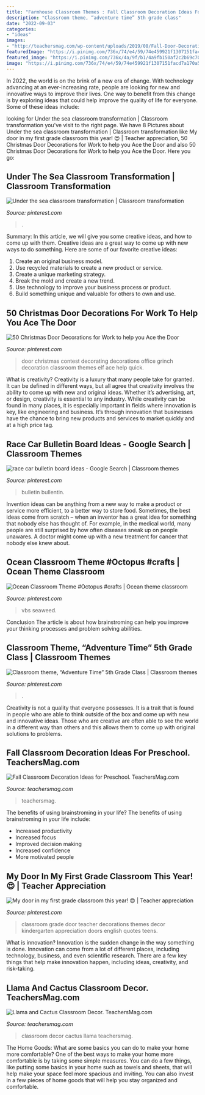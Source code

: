 ```yaml
---
title: "Farmhouse Classroom Themes : Fall Classroom Decoration Ideas For Preschool. Teachersmag.com"
description: "Classroom theme, “adventure time” 5th grade class"
date: "2022-09-03"
categories:
- "ideas"
images:
- "http://teachersmag.com/wp-content/uploads/2019/08/Fall-Door-Decoration4.jpg"
featuredImage: "https://i.pinimg.com/736x/74/e4/59/74e459921f1307151facd7a170a5719f.jpg"
featured_image: "https://i.pinimg.com/736x/4a/9f/b1/4a9fb150af2c2b69c704475ba2da1c69.jpg"
image: "https://i.pinimg.com/736x/74/e4/59/74e459921f1307151facd7a170a5719f.jpg"
---
```



In 2022, the world is on the brink of a new era of change. With technology advancing at an ever-increasing rate, people are looking for new and innovative ways to improve their lives. One way to benefit from this change is by exploring ideas that could help improve the quality of life for everyone. Some of these ideas include:

	

		
looking for Under the sea classroom transformation | Classroom transformation you've visit to the right page. We have 8 Pictures about Under the sea classroom transformation | Classroom transformation like My door in my first grade classroom this year! 😍 | Teacher appreciation, 50 Christmas Door Decorations for Work to help you Ace the Door and also 50 Christmas Door Decorations for Work to help you Ace the Door. Here you go:
		
    
## Under The Sea Classroom Transformation | Classroom Transformation

<img loading=lazy src="https://i.pinimg.com/736x/d6/b6/4f/d6b64f83c6996947b3a2a2df826d4608.jpg" onerror="this.onerror=null;this.src='https://tse1.mm.bing.net/th?id=OIP.zrg0zjPKeizekkQKB5bxMAHaJ3&amp;pid=15.1';" alt="Under the sea classroom transformation | Classroom transformation">

_Source: pinterest.com_

>. 

	

Summary: In this article, we will give you some creative ideas, and how to come up with them.
Creative ideas are a great way to come up with new ways to do something. Here are some of our favorite creative ideas:
1. Create an original business model.
2. Use recycled materials to create a new product or service.
3. Create a unique marketing strategy.
4. Break the mold and create a new trend. 
5. Use technology to improve your business process or product. 
6. Build something unique and valuable for others to own and use.

    
## 50 Christmas Door Decorations For Work To Help You Ace The Door

<img loading=lazy src="https://i.pinimg.com/736x/4a/9f/b1/4a9fb150af2c2b69c704475ba2da1c69.jpg" onerror="this.onerror=null;this.src='https://tse4.mm.bing.net/th?id=OIP.agY5djwmdJbXRgsf8OUNTAHaJ4&amp;pid=15.1';" alt="50 Christmas Door Decorations for Work to help you Ace the Door">

_Source: pinterest.com_

>door christmas contest decorating decorations office grinch decoration classroom themes elf ace help quick. 

	

What is creativity?
Creativity is a luxury that many people take for granted. It can be defined in different ways, but all agree that creativity involves the ability to come up with new and original ideas. Whether it’s advertising, art, or design, creativity is essential to any industry. While creativity can be found in many places, it is especially important in fields where innovation is key, like engineering and business. It’s through innovation that businesses have the chance to bring new products and services to market quickly and at a high price tag.

    
## Race Car Bulletin Board Ideas - Google Search | Classroom Themes

<img loading=lazy src="https://i.pinimg.com/736x/1a/1d/56/1a1d563fe413356230619d30fa5dce87.jpg" onerror="this.onerror=null;this.src='https://tse2.mm.bing.net/th?id=OIP.3YMSEXU_6HeTnoY4Ug0iwwHaJ3&amp;pid=15.1';" alt="race car bulletin board ideas - Google Search | Classroom themes">

_Source: pinterest.com_

>bulletin bullentin. 

	

Invention ideas can be anything from a new way to make a product or service more efficient, to a better way to store food. Sometimes, the best ideas come from scratch – when an inventor has a great idea for something that nobody else has thought of. For example, in the medical world, many people are still surprised by how often diseases sneak up on people unawares. A doctor might come up with a new treatment for cancer that nobody else knew about.

    
## Ocean Classroom Theme #Octopus #crafts | Ocean Theme Classroom

<img loading=lazy src="https://i.pinimg.com/736x/87/fd/51/87fd518653f450e3ea1f8d70f5fded8d.jpg" onerror="this.onerror=null;this.src='https://tse1.mm.bing.net/th?id=OIP.o_5KBgSLRGnOM-FC8RGYGgHaJ3&amp;pid=15.1';" alt="Ocean Classroom Theme #Octopus #crafts | Ocean theme classroom">

_Source: pinterest.com_

>vbs seaweed. 

	

Conclusion
The article is about how brainstroming can help you improve your thinking processes and problem solving abilities.

    
## Classroom Theme, “Adventure Time” 5th Grade Class | Classroom Themes

<img loading=lazy src="https://i.pinimg.com/736x/74/e4/59/74e459921f1307151facd7a170a5719f.jpg" onerror="this.onerror=null;this.src='https://tse1.mm.bing.net/th?id=OIP.H5Zy_6IfdAX67MrAu5dFuwHaJ3&amp;pid=15.1';" alt="Classroom theme, “Adventure Time” 5th Grade Class | Classroom themes">

_Source: pinterest.com_

>. 

	

Creativity is not a quality that everyone possesses. It is a trait that is found in people who are able to think outside of the box and come up with new and innovative ideas. Those who are creative are often able to see the world in a different way than others and this allows them to come up with original solutions to problems.

    
## Fall Classroom Decoration Ideas For Preschool. TeachersMag.com

<img loading=lazy src="http://teachersmag.com/wp-content/uploads/2019/08/Fall-Door-Decoration4.jpg" onerror="this.onerror=null;this.src='https://tse1.mm.bing.net/th?id=OIP.0VfEPROmTvmnmY2ncf1iDwHaNC&amp;pid=15.1';" alt="Fall Classroom Decoration Ideas for Preschool. TeachersMag.com">

_Source: teachersmag.com_

>teachersmag. 

	

The benefits of using brainstroming in your life?
The benefits of using brainstroming in your life include: 
- Increased productivity 
- Increased focus 
- Improved decision making 
- Increased confidence 
- More motivated people

    
## My Door In My First Grade Classroom This Year! 😍 | Teacher Appreciation

<img loading=lazy src="https://i.pinimg.com/736x/cc/12/5d/cc125d5be2c352c91cf35bbe7658ffcb.jpg" onerror="this.onerror=null;this.src='https://tse1.mm.bing.net/th?id=OIP.59PV0IdwWJItcUgb573AKwHaJ3&amp;pid=15.1';" alt="My door in my first grade classroom this year! 😍 | Teacher appreciation">

_Source: pinterest.com_

>classroom grade door teacher decorations themes decor kindergarten appreciation doors english quotes teens. 

	

What is innovation?
Innovation is the sudden change in the way something is done. Innovation can come from a lot of different places, including technology, business, and even scientific research. There are a few key things that help make innovation happen, including ideas, creativity, and risk-taking.

    
## Llama And Cactus Classroom Decor. TeachersMag.com

<img loading=lazy src="http://teachersmag.com/wp-content/uploads/2019/09/Preschool9.jpg" onerror="this.onerror=null;this.src='https://tse4.mm.bing.net/th?id=OIP.f-QSPQMtboWl64X4fph6ZAHaJ4&amp;pid=15.1';" alt="Llama and Cactus Classroom Decor. TeachersMag.com">

_Source: teachersmag.com_

>classroom decor cactus llama teachersmag. 

	

The Home Goods: What are some basics you can do to make your home more comfortable?
One of the best ways to make your home more comfortable is by taking some simple measures. You can do a few things, like putting some basics in your home such as towels and sheets, that will help make your space feel more spacious and inviting. You can also invest in a few pieces of home goods that will help you stay organized and comfortable.

